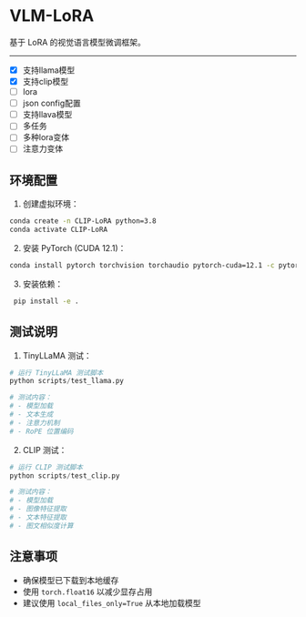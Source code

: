 # VLM-LoRA

基于 LoRA 的视觉语言模型微调框架。

----

- [x] 支持llama模型
- [x] 支持clip模型
- [ ] lora
- [ ] json config配置
- [ ] 支持llava模型
- [ ] 多任务
- [ ] 多种lora变体
- [ ] 注意力变体

## 环境配置

1. 创建虚拟环境：
```bash
conda create -n CLIP-LoRA python=3.8
conda activate CLIP-LoRA
```

2. 安装 PyTorch (CUDA 12.1)：
```bash
conda install pytorch torchvision torchaudio pytorch-cuda=12.1 -c pytorch -c nvidia
```

3. 安装依赖：
```bash
 pip install -e .
```

## 测试说明

1. TinyLLaMA 测试：
```python
# 运行 TinyLLaMA 测试脚本
python scripts/test_llama.py

# 测试内容：
# - 模型加载
# - 文本生成
# - 注意力机制
# - RoPE 位置编码
```

2. CLIP 测试：
```python
# 运行 CLIP 测试脚本
python scripts/test_clip.py

# 测试内容：
# - 模型加载
# - 图像特征提取
# - 文本特征提取
# - 图文相似度计算
```

## 注意事项

- 确保模型已下载到本地缓存
- 使用 `torch.float16` 以减少显存占用
- 建议使用 `local_files_only=True` 从本地加载模型 